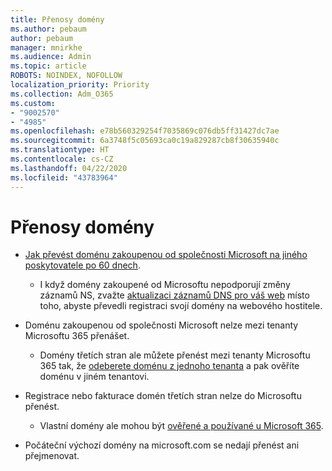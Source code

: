 ```yaml
---
title: Přenosy domény
ms.author: pebaum
author: pebaum
manager: mnirkhe
ms.audience: Admin
ms.topic: article
ROBOTS: NOINDEX, NOFOLLOW
localization_priority: Priority
ms.collection: Adm_O365
ms.custom:
- "9002570"
- "4985"
ms.openlocfilehash: e78b560329254f7035869c076db5ff31427dc7ae
ms.sourcegitcommit: 6a3748f5c05693ca0c19a829287cb8f30635940c
ms.translationtype: HT
ms.contentlocale: cs-CZ
ms.lasthandoff: 04/22/2020
ms.locfileid: "43783964"
---
```

# <a name="domain-transfers"></a>Přenosy domény

- [Jak převést doménu zakoupenou od společnosti Microsoft na jiného poskytovatele po 60 dnech](https://docs.microsoft.com/microsoft-365/admin/setup/domains-faq?view=o365-worldwide#can-i-transfer-a-domain-i-purchased-from-microsoft-to-another-provider).

    - I když domény zakoupené od Microsoftu nepodporují změny záznamů NS, zvažte [aktualizaci záznamů DNS pro váš web](https://docs.microsoft.com/microsoft-365/admin/dns/update-dns-records-to-retain-current-hosting-provider?view=o365-worldwide) místo toho, abyste převedli registraci svojí domény na webového hostitele.

- Doménu zakoupenou od společnosti Microsoft nelze mezi tenanty Microsoftu 365 přenášet. 

    - Domény třetích stran ale můžete přenést mezi tenanty Microsoftu 365 tak, že [odeberete doménu z jednoho tenanta](https://docs.microsoft.com/microsoft-365/admin/get-help-with-domains/remove-a-domain?view=o365-worldwide) a pak ověříte doménu v jiném tenantovi.

- Registrace nebo fakturace domén třetích stran nelze do Microsoftu přenést.

    - Vlastní domény ale mohou být  [ověřené a používané u Microsoft 365](https://docs.microsoft.com/microsoft-365/admin/setup/add-domain?view=o365-worldwide).

- Počáteční výchozí domény na microsoft.com se nedají přenést ani přejmenovat.
